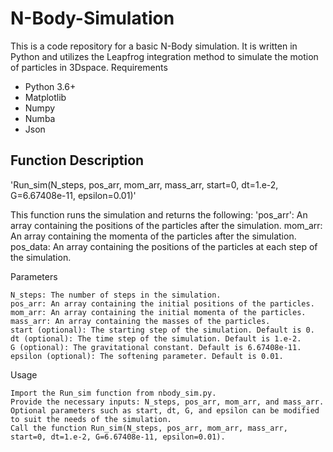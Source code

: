 # N-Body-Simulation

This is a code repository for a basic N-Body simulation. It is written in Python and utilizes the Leapfrog integration method to simulate the motion of particles in 3Dspace.
Requirements

- Python 3.6+
- Matplotlib
- Numpy
- Numba
- Json
    
## Function Description

 'Run_sim(N_steps, pos_arr, mom_arr, mass_arr, start=0, dt=1.e-2, G=6.67408e-11, epsilon=0.01)'

This function runs the simulation and returns the following:
    'pos_arr':  An array containing the positions of the particles after the simulation.
    mom_arr: An array containing the momenta of the particles after the simulation.
    pos_data: An array containing the positions of the particles at each step of the simulation.

Parameters

    N_steps: The number of steps in the simulation.
    pos_arr: An array containing the initial positions of the particles.
    mom_arr: An array containing the initial momenta of the particles.
    mass_arr: An array containing the masses of the particles.
    start (optional): The starting step of the simulation. Default is 0.
    dt (optional): The time step of the simulation. Default is 1.e-2.
    G (optional): The gravitational constant. Default is 6.67408e-11.
    epsilon (optional): The softening parameter. Default is 0.01.

Usage

    Import the Run_sim function from nbody_sim.py.
    Provide the necessary inputs: N_steps, pos_arr, mom_arr, and mass_arr.
    Optional parameters such as start, dt, G, and epsilon can be modified to suit the needs of the simulation.
    Call the function Run_sim(N_steps, pos_arr, mom_arr, mass_arr, start=0, dt=1.e-2, G=6.67408e-11, epsilon=0.01).
